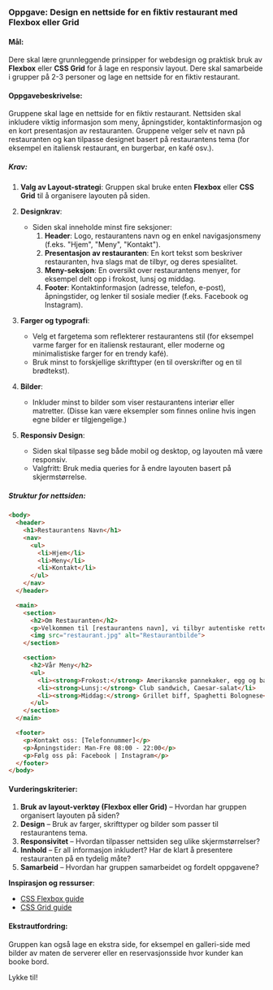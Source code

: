 ### Oppgave: Design en nettside for en fiktiv restaurant med Flexbox eller Grid

#### Mål:
Dere skal lære grunnleggende prinsipper for webdesign og praktisk bruk av **Flexbox** eller **CSS Grid** for å lage en responsiv layout. Dere skal samarbeide i grupper på 2-3 personer og lage en nettside for en fiktiv restaurant.

#### Oppgavebeskrivelse:
Gruppene skal lage en nettside for en fiktiv restaurant. Nettsiden skal inkludere viktig informasjon som meny, åpningstider, kontaktinformasjon og en kort presentasjon av restauranten. Gruppene velger selv et navn på restauranten og kan tilpasse designet basert på restaurantens tema (for eksempel en italiensk restaurant, en burgerbar, en kafé osv.).

##### Krav:
1. **Valg av Layout-strategi**: Gruppen skal bruke enten **Flexbox** eller **CSS Grid** til å organisere layouten på siden.
   
2. **Designkrav**:
   - Siden skal inneholde minst fire seksjoner:
     1. **Header**: Logo, restaurantens navn og en enkel navigasjonsmeny (f.eks. "Hjem", "Meny", "Kontakt").
     2. **Presentasjon av restauranten**: En kort tekst som beskriver restauranten, hva slags mat de tilbyr, og deres spesialitet.
     3. **Meny-seksjon**: En oversikt over restaurantens menyer, for eksempel delt opp i frokost, lunsj og middag.
     4. **Footer**: Kontaktinformasjon (adresse, telefon, e-post), åpningstider, og lenker til sosiale medier (f.eks. Facebook og Instagram).
   
3. **Farger og typografi**:
   - Velg et fargetema som reflekterer restaurantens stil (for eksempel varme farger for en italiensk restaurant, eller moderne og minimalistiske farger for en trendy kafé).
   - Bruk minst to forskjellige skrifttyper (en til overskrifter og en til brødtekst).
   
4. **Bilder**:
   - Inkluder minst to bilder som viser restaurantens interiør eller matretter. (Disse kan være eksempler som finnes online hvis ingen egne bilder er tilgjengelige.)

5. **Responsiv Design**:
   - Siden skal tilpasse seg både mobil og desktop, og layouten må være responsiv.
   - Valgfritt: Bruk media queries for å endre layouten basert på skjermstørrelse.


##### Struktur for nettsiden:
```html
<body>
  <header>
    <h1>Restaurantens Navn</h1>
    <nav>
      <ul>
        <li>Hjem</li>
        <li>Meny</li>
        <li>Kontakt</li>
      </ul>
    </nav>
  </header>

  <main>
    <section>
      <h2>Om Restauranten</h2>
      <p>Velkommen til [restaurantens navn], vi tilbyr autentiske retter fra [kjøkkenets type].</p>
      <img src="restaurant.jpg" alt="Restaurantbilde">
    </section>

    <section>
      <h2>Vår Meny</h2>
      <ul>
        <li><strong>Frokost:</strong> Amerikanske pannekaker, egg og bacon</li>
        <li><strong>Lunsj:</strong> Club sandwich, Caesar-salat</li>
        <li><strong>Middag:</strong> Grillet biff, Spaghetti Bolognese</li>
      </ul>
    </section>
  </main>

  <footer>
    <p>Kontakt oss: [Telefonnummer]</p>
    <p>Åpningstider: Man-Fre 08:00 - 22:00</p>
    <p>Følg oss på: Facebook | Instagram</p>
  </footer>
</body>
```

#### Vurderingskriterier:
1. **Bruk av layout-verktøy (Flexbox eller Grid)** – Hvordan har gruppen organisert layouten på siden?
2. **Design** – Bruk av farger, skrifttyper og bilder som passer til restaurantens tema.
3. **Responsivitet** – Hvordan tilpasser nettsiden seg ulike skjermstørrelser?
4. **Innhold** – Er all informasjon inkludert? Har de klart å presentere restauranten på en tydelig måte?
5. **Samarbeid** – Hvordan har gruppen samarbeidet og fordelt oppgavene?


**Inspirasjon og ressurser**: 
   - [CSS Flexbox guide](https://css-tricks.com/snippets/css/a-guide-to-flexbox/)
   - [CSS Grid guide](https://css-tricks.com/snippets/css/complete-guide-grid/)
   

#### Ekstrautfordring:
Gruppen kan også lage en ekstra side, for eksempel en galleri-side med bilder av maten de serverer eller en reservasjonsside hvor kunder kan booke bord.

Lykke til!
